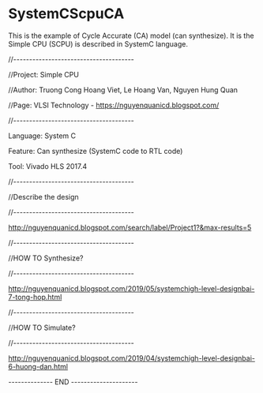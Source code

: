 # SystemCScpuCA
This is the example of Cycle Accurate (CA) model (can synthesize).
It is the Simple CPU (SCPU) is described in SystemC language.

//--------------------------------------

//Project: Simple CPU

//Author:  Truong Cong Hoang Viet, Le Hoang Van, Nguyen Hung Quan

//Page:    VLSI Technology - https://nguyenquanicd.blogspot.com/

//--------------------------------------

Language: System C

Feature: Can synthesize (SystemC code to RTL code)

Tool: Vivado HLS 2017.4

//--------------------------------------

//Describe the design

//--------------------------------------

http://nguyenquanicd.blogspot.com/search/label/Project1?&max-results=5

//--------------------------------------

//HOW TO Synthesize?

//--------------------------------------

http://nguyenquanicd.blogspot.com/2019/05/systemchigh-level-designbai-7-tong-hop.html

//--------------------------------------

//HOW TO Simulate?

//--------------------------------------

http://nguyenquanicd.blogspot.com/2019/04/systemchigh-level-designbai-6-huong-dan.html

-------------- END ---------------------